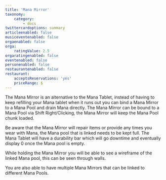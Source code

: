```yaml
---
title: 'Mana Mirror'
taxonomy:
    category:
        - docs
twittercardoptions: summary
articleenabled: false
musiceventenabled: false
orgaenabled: false
orga:
    ratingValue: 2.5
orgaratingenabled: false
eventenabled: false
personenabled: false
restaurantenabled: false
restaurant:
    acceptsReservations: 'yes'
    priceRange: $
---
```


The Mana Mirror is an alternative to the Mana Tablet, instead of having to keep refilling your Mana tablet when it runs out you can bind a Mana Mirror to a Mana Pool and drain Mana directly. The Mana Mirror can be bound to a Mana Pool via Shift Right/Clicking, the Mana Mirror will keep the Mana Pool chunk loaded.

Be aware that the Mana Mirror will repair items or provide any times you wear with Mana, the Mana pool that is linked needs to be kept full. The Mana Tablet will have a durability bar which will go downtime and eventually display 0 once the Mana pool is empty.

While holding the Mana Mirror you will be able to see a wireframe of the linked Mana pool, this can be seen through walls.

You are also able to have multiple Mana Mirrors that can be linked to different Mana Pools.
